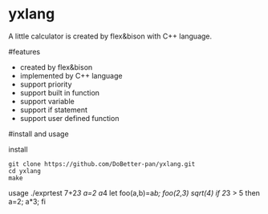 # yxlang

A little calculator is created by flex&bison with C++ language.

#features

- created by flex&bison
- implemented by C++ language
- support priority
- support built in function
- support variable
- support if statement
- support user defined function

#install and usage

install
```
git clone https://github.com/DoBetter-pan/yxlang.git
cd yxlang
make
```
usage
./exprtest
7+2*3
a=2
a*4
let foo(a,b)=a*b;
foo(2,3)
sqrt(4)
if 2*3 > 5 then a=2; a*3; fi